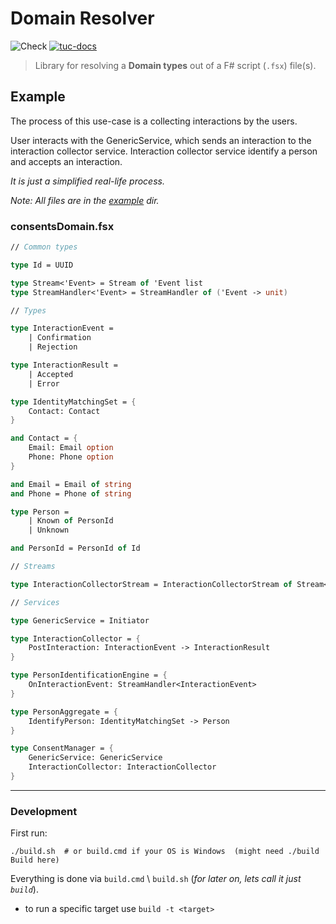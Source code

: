 Domain Resolver
===============

![Check](https://github.com/TypedUseCase/domain-resolver/workflows/Check/badge.svg)
[![tuc-docs](https://img.shields.io/badge/documentation-tuc-orange.svg)](https://typedusecase.github.io/domain/)

> Library for resolving a **Domain types** out of a F# script (`.fsx`) file(s).

## Example

The process of this use-case is a collecting interactions by the users.

User interacts with the GenericService, which sends an interaction to the interaction collector service.
Interaction collector service identify a person and accepts an interaction.

*It is just a simplified real-life process.*

*Note: All files are in the [example](https://github.com/TypedUseCase/tuc-console/tree/master/example) dir.*

### consentsDomain.fsx
```fs
// Common types

type Id = UUID

type Stream<'Event> = Stream of 'Event list
type StreamHandler<'Event> = StreamHandler of ('Event -> unit)

// Types

type InteractionEvent =
    | Confirmation
    | Rejection

type InteractionResult =
    | Accepted
    | Error

type IdentityMatchingSet = {
    Contact: Contact
}

and Contact = {
    Email: Email option
    Phone: Phone option
}

and Email = Email of string
and Phone = Phone of string

type Person =
    | Known of PersonId
    | Unknown

and PersonId = PersonId of Id

// Streams

type InteractionCollectorStream = InteractionCollectorStream of Stream<InteractionEvent>

// Services

type GenericService = Initiator

type InteractionCollector = {
    PostInteraction: InteractionEvent -> InteractionResult
}

type PersonIdentificationEngine = {
    OnInteractionEvent: StreamHandler<InteractionEvent>
}

type PersonAggregate = {
    IdentifyPerson: IdentityMatchingSet -> Person
}

type ConsentManager = {
    GenericService: GenericService
    InteractionCollector: InteractionCollector
}
```

---
### Development

First run:
```shell
./build.sh  # or build.cmd if your OS is Windows  (might need ./build Build here)
```

Everything is done via `build.cmd` \ `build.sh` (_for later on, lets call it just `build`_).
- to run a specific target use `build -t <target>`
